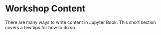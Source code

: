 Workshop Content
================

There are many ways to write content in Jupyter Book. This short section
covers a few tips for how to do so.
